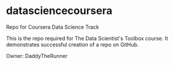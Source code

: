 datasciencecoursera
===================

Repo for Coursera Data Science Track

This is the repo required for The Data Scientist's Toolbox course.  It demonstrates successful creation of a repo
on GitHub.

Owner:  DaddyTheRunner

